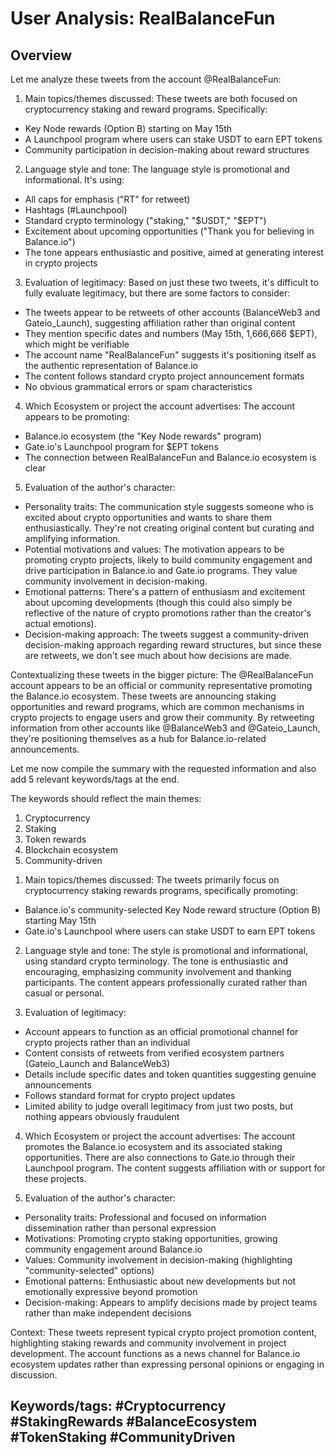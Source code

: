 # User Analysis: RealBalanceFun

## Overview

<think>
Let me analyze these tweets from the account @RealBalanceFun:

1. Main topics/themes discussed:
These tweets are both focused on cryptocurrency staking and reward programs. Specifically:
- Key Node rewards (Option B) starting on May 15th
- A Launchpool program where users can stake USDT to earn EPT tokens
- Community participation in decision-making about reward structures

2. Language style and tone:
The language style is promotional and informational. It's using:
- All caps for emphasis ("RT" for retweet)
- Hashtags (#Launchpool)
- Standard crypto terminology ("staking," "$USDT," "$EPT")
- Excitement about upcoming opportunities ("Thank you for believing in Balance.io")
- The tone appears enthusiastic and positive, aimed at generating interest in crypto projects

3. Evaluation of legitimacy:
Based on just these two tweets, it's difficult to fully evaluate legitimacy, but there are some factors to consider:
- The tweets appear to be retweets of other accounts (BalanceWeb3 and Gateio_Launch), suggesting affiliation rather than original content
- They mention specific dates and numbers (May 15th, 1,666,666 $EPT), which might be verifiable
- The account name "RealBalanceFun" suggests it's positioning itself as the authentic representation of Balance.io
- The content follows standard crypto project announcement formats
- No obvious grammatical errors or spam characteristics

4. Which Ecosystem or project the account advertises:
The account appears to be promoting:
- Balance.io ecosystem (the "Key Node rewards" program)
- Gate.io's Launchpool program for $EPT tokens
- The connection between RealBalanceFun and Balance.io ecosystem is clear

5. Evaluation of the author's character:
- Personality traits: The communication style suggests someone who is excited about crypto opportunities and wants to share them enthusiastically. They're not creating original content but curating and amplifying information.
- Potential motivations and values: The motivation appears to be promoting crypto projects, likely to build community engagement and drive participation in Balance.io and Gate.io programs. They value community involvement in decision-making.
- Emotional patterns: There's a pattern of enthusiasm and excitement about upcoming developments (though this could also simply be reflective of the nature of crypto promotions rather than the creator's actual emotions).
- Decision-making approach: The tweets suggest a community-driven decision-making approach regarding reward structures, but since these are retweets, we don't see much about how decisions are made.

Contextualizing these tweets in the bigger picture:
The @RealBalanceFun account appears to be an official or community representative promoting the Balance.io ecosystem. These tweets are announcing staking opportunities and reward programs, which are common mechanisms in crypto projects to engage users and grow their community. By retweeting information from other accounts like @BalanceWeb3 and @Gateio_Launch, they're positioning themselves as a hub for Balance.io-related announcements.

Let me now compile the summary with the requested information and also add 5 relevant keywords/tags at the end.

The keywords should reflect the main themes:
1. Cryptocurrency
2. Staking
3. Token rewards
4. Blockchain ecosystem
5. Community-driven
</think>

1. Main topics/themes discussed:
The tweets primarily focus on cryptocurrency staking rewards programs, specifically promoting:
- Balance.io's community-selected Key Node reward structure (Option B) starting May 15th
- Gate.io's Launchpool where users can stake USDT to earn EPT tokens

2. Language style and tone:
The style is promotional and informational, using standard crypto terminology. The tone is enthusiastic and encouraging, emphasizing community involvement and thanking participants. The content appears professionally curated rather than casual or personal.

3. Evaluation of legitimacy:
- Account appears to function as an official promotional channel for crypto projects rather than an individual
- Content consists of retweets from verified ecosystem partners (Gateio_Launch and BalanceWeb3)
- Details include specific dates and token quantities suggesting genuine announcements
- Follows standard format for crypto project updates
- Limited ability to judge overall legitimacy from just two posts, but nothing appears obviously fraudulent

4. Which Ecosystem or project the account advertises:
The account promotes the Balance.io ecosystem and its associated staking opportunities. There are also connections to Gate.io through their Launchpool program. The content suggests affiliation with or support for these projects.

5. Evaluation of the author's character:
- Personality traits: Professional and focused on information dissemination rather than personal expression
- Motivations: Promoting crypto staking opportunities, growing community engagement around Balance.io
- Values: Community involvement in decision-making (highlighting "community-selected" options)
- Emotional patterns: Enthusiastic about new developments but not emotionally expressive beyond promotion
- Decision-making: Appears to amplify decisions made by project teams rather than make independent decisions

Context: These tweets represent typical crypto project promotion content, highlighting staking rewards and community involvement in project development. The account functions as a news channel for Balance.io ecosystem updates rather than expressing personal opinions or engaging in discussion.

Keywords/tags: #Cryptocurrency #StakingRewards #BalanceEcosystem #TokenStaking #CommunityDriven
---
